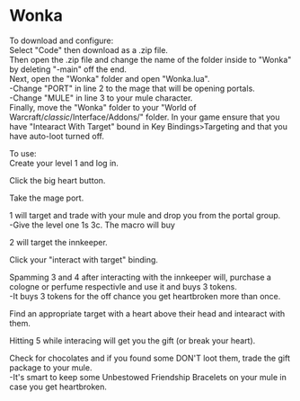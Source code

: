 # Wonka
To download and configure:  
Select "Code" then download as a .zip file.  
Then open the .zip file and change the name of the folder inside to "Wonka" by deleting "-main" off the end.  
Next, open the "Wonka" folder and open "Wonka.lua".  
    -Change "PORT" in line 2 to the mage that will be opening portals.  
    -Change "MULE" in line 3 to your mule character.  
Finally, move the "Wonka" folder to your "World of Warcraft/_classic_/Interface/Addons/" folder. 
In your game ensure that you have "Intearact With Target" bound in Key Bindings>Targeting and that you have auto-loot turned off.  
  
To use:  
Create your level 1 and log in.  
  
Click the big heart button.  
  
Take the mage port.  
  
1 will target and trade with your mule and drop you from the portal group.  
    -Give the level one 1s 3c.  The macro will buy   
  
2 will target the innkeeper.  
  
Click your "interact with target" binding.  
  
Spamming 3 and 4 after interacting with the innkeeper will, purchase a cologne or perfume respectivle and use it and buys 3 tokens.  
    -It buys 3 tokens for the off chance you get heartbroken more than once.  
  
Find an appropriate target with a heart above their head and intearact with them.  
  
Hitting 5 while interacing will get you the gift (or break your heart).  
  
Check for chocolates and if you found some DON'T loot them, trade the gift package to your mule.  
    -It's smart to keep some Unbestowed Friendship Bracelets on your mule in case you get heartbroken.  
